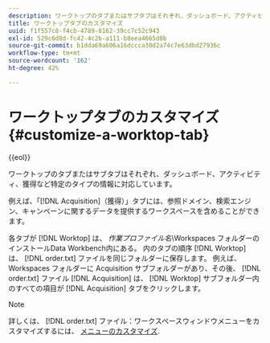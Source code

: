 ```yaml
---
description: ワークトップのタブまたはサブタブはそれぞれ、ダッシュボード、アクティビティ、獲得など特定のタイプの情報に対応しています。
title: ワークトップタブのカスタマイズ
uuid: f1f557c8-f4cb-4789-8162-39cc7c52c943
exl-id: 529c6d8d-fc42-4c2b-a111-b8eea4665d8b
source-git-commit: b1dda69a606a16dccca30d2a74c7e63dbd27936c
workflow-type: tm+mt
source-wordcount: '162'
ht-degree: 42%

---
```


# ワークトップタブのカスタマイズ{#customize-a-worktop-tab}

{{eol}}

ワークトップのタブまたはサブタブはそれぞれ、ダッシュボード、アクティビティ、獲得など特定のタイプの情報に対応しています。

例えば、「[!DNL Acquisition]（獲得）」タブには、参照ドメイン、検索エンジン、キャンペーンに関するデータを提供するワークスペースを含めることができます。

各タブが [!DNL Worktop] は、 *作業プロファイル名*\Workspaces フォルダーのインストールData Workbench内にある。 内のタブの順序 [!DNL Worktop] は、 [!DNL order.txt] ファイルを同じフォルダーに保存します。 例えば、 Workspaces フォルダーに Acquisition サブフォルダーがあり、その後、 [!DNL order.txt] ファイル [!DNL Acquisition] は、 [!DNL Worktop] サブフォルダー内のすべての項目が [!DNL Acquisition] タブをクリックします。

>[!NOTE]
>
>詳しくは、 [!DNL order.txt] ファイル：ワークスペースウィンドウメニューをカスタマイズするには、 [メニューのカスタマイズ](../../../../home/c-get-started/c-intf-anlys-ftrs/c-ctm-menus/c-ctm-menus.md#concept-93d4c09cb7f34cd293b7b64fba1cf894).
